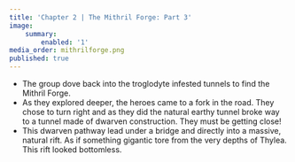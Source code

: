 ```yaml
---
title: 'Chapter 2 | The Mithril Forge: Part 3'
image:
    summary:
        enabled: '1'
media_order: mithrilforge.png
published: true
---
```


* The group dove back into the troglodyte infested tunnels to find the Mithril Forge.
* As they explored deeper, the heroes came to a fork in the road. They chose to turn right and as they did the natural earthy tunnel broke way to a tunnel made of dwarven construction. They must be getting close!
* This dwarven pathway lead under a bridge and directly into a massive, natural rift. As if something gigantic tore from the very depths of Thylea. This rift looked bottomless.
